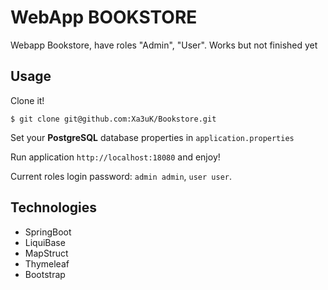# WebApp BOOKSTORE
Webapp Bookstore, have roles "Admin", "User". Works but not finished yet
## Usage

Clone it!

```
$ git clone git@github.com:Xa3uK/Bookstore.git
```

Set your **PostgreSQL** database properties in `application.properties`

Run application `http://localhost:18080` and enjoy!

Current roles login password: `admin admin`, `user user`.

## Technologies
<ul>
  <li>SpringBoot</li>
  <li>LiquiBase</li>
  <li>MapStruct</li>
  <li>Thymeleaf</li>
  <li>Bootstrap</li>
</ul>
